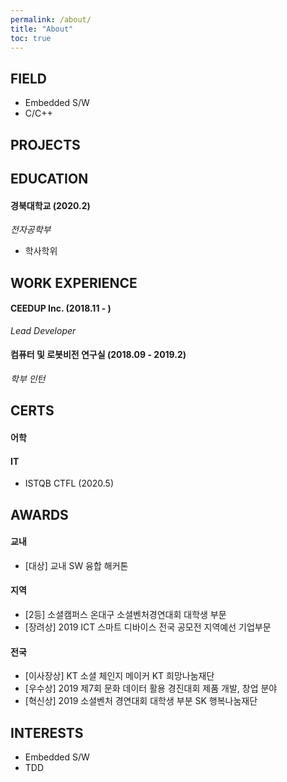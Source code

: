 ```yaml
---
permalink: /about/
title: "About"
toc: true
---
```


## FIELD
* Embedded S/W
* C/C++

## PROJECTS

## EDUCATION
#### 경북대학교 (2020.2)
*전자공학부*
* 학사학위

## WORK EXPERIENCE
#### CEEDUP Inc. (2018.11 - )
*Lead Developer*

#### 컴퓨터 및 로봇비전 연구실 (2018.09 - 2019.2)
*학부 인턴*

## CERTS
#### 어학

#### IT
* ISTQB CTFL (2020.5)

## AWARDS
#### 교내
* [대상] 교내 SW 융합 해커톤
#### 지역
* [2등] 소셜캠퍼스 온대구 소셜벤처경연대회 대학생 부문
* [장려상] 2019 ICT 스마트 디바이스 전국 공모전 지역예선 기업부문
#### 전국
* [이사장상] KT 소셜 체인지 메이커 KT 희망나눔재단
* [우수상] 2019 제7회 문화 데이터 활용 경진대회 제품 개발, 창업 분야
* [혁신상] 2019 소셜벤처 경연대회 대학생 부분 SK 행복나눔재단

## INTERESTS
* Embedded S/W
* TDD
